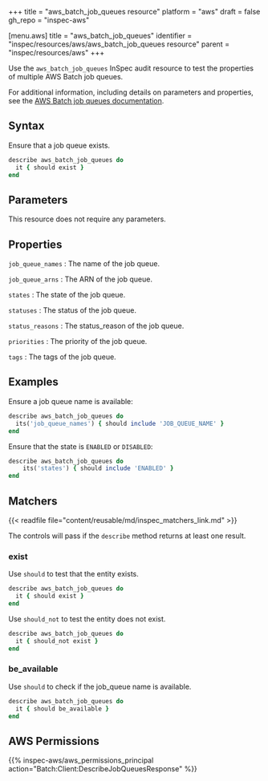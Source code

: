 +++
title = "aws_batch_job_queues resource"
platform = "aws"
draft = false
gh_repo = "inspec-aws"

[menu.aws]
title = "aws_batch_job_queues"
identifier = "inspec/resources/aws/aws_batch_job_queues resource"
parent = "inspec/resources/aws"
+++

Use the `aws_batch_job_queues` InSpec audit resource to test the properties of multiple AWS Batch job queues.

For additional information, including details on parameters and properties, see the [AWS Batch job queues documentation](https://docs.aws.amazon.com/AWSCloudFormation/latest/UserGuide/aws-resource-batch-jobqueue.html).

## Syntax

Ensure that a job queue exists.

```ruby
describe aws_batch_job_queues do
  it { should exist }
end
```

## Parameters

This resource does not require any parameters.

## Properties

`job_queue_names`
: The name of the job queue.

`job_queue_arns`
: The ARN of the job queue.

`states`
: The state of the job queue.

`statuses`
: The status of the job queue.

`status_reasons`
: The status_reason of the job queue.

`priorities`
: The priority of the job queue.

`tags`
: The tags of the job queue.

## Examples

Ensure a job queue name is available:

```ruby
describe aws_batch_job_queues do
  its('job_queue_names') { should include 'JOB_QUEUE_NAME' }
end
```

Ensure that the state is `ENABLED` or `DISABLED`:

```ruby
describe aws_batch_job_queues do
    its('states') { should include 'ENABLED' }
end
```

## Matchers

{{< readfile file="content/reusable/md/inspec_matchers_link.md" >}}

The controls will pass if the `describe` method returns at least one result.

### exist

Use `should` to test that the entity exists.

```ruby
describe aws_batch_job_queues do
  it { should exist }
end
```

Use `should_not` to test the entity does not exist.

```ruby
describe aws_batch_job_queues do
  it { should_not exist }
end
```

### be_available

Use `should` to check if the job_queue name is available.

```ruby
describe aws_batch_job_queues do
  it { should be_available }
end
```

## AWS Permissions

{{% inspec-aws/aws_permissions_principal action="Batch:Client:DescribeJobQueuesResponse" %}}
